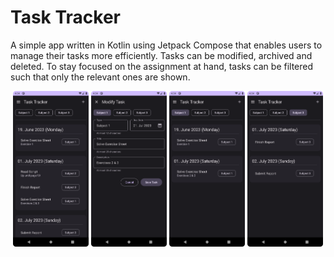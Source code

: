 # Task Tracker

A simple app written in Kotlin using Jetpack Compose that enables users to manage their tasks more efficiently. Tasks can be modified, archived and deleted. To stay focused on the assignment at hand, tasks can be filtered such that only the relevant ones are shown.

<p align="center">
    <img src="images/main.png" width="24%"/>
    <img src="images/edit.png" width="24%"/>
    <img src="images/subject1.png" width="24%"/>
    <img src="images/subject3.png" width="24%"/>
</p>